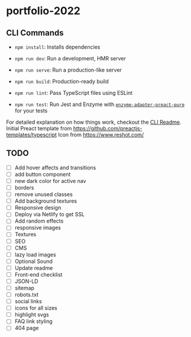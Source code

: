 # portfolio-2022

## CLI Commands
*   `npm install`: Installs dependencies

*   `npm run dev`: Run a development, HMR server

*   `npm run serve`: Run a production-like server

*   `npm run build`: Production-ready build

*   `npm run lint`: Pass TypeScript files using ESLint

*   `npm run test`: Run Jest and Enzyme with
    [`enzyme-adapter-preact-pure`](https://github.com/preactjs/enzyme-adapter-preact-pure) for
    your tests


For detailed explanation on how things work, checkout the [CLI Readme](https://github.com/developit/preact-cli/blob/master/README.md).
Initial Preact template from https://github.com/preactjs-templates/typescript
Icon from https://www.reshot.com/


## TODO

- [ ] Add hover affects and transitions
- [ ] add button component
- [ ] new dark color for active nav
- [ ] borders
- [ ] remove unused classes
- [ ] Add background textures
- [ ] Responsive design
- [ ] Deploy via Netlify to get SSL
- [ ] Add random effects
- [ ] responsive images
- [ ] Textures
- [ ] SEO
- [ ] CMS
- [ ] lazy load images
- [ ] Optional Sound
- [ ] Update readme
- [ ] Front-end checklist
- [ ] JSON-LD
- [ ] sitemap
- [ ] robots.txt
- [ ] social links
- [ ] icons for all sizes
- [ ] highlight svgs
- [ ] FAQ link styling
- [ ] 404 page
